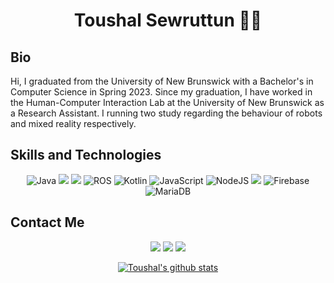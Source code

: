 <h1 align="center">
	Toushal Sewruttun 👋😎
</h1>

## Bio
Hi, I graduated from the University of New Brunswick with a Bachelor's in Computer Science in Spring 2023. Since my graduation, I have worked in the Human-Computer Interaction Lab at the University of New Brunswick as a Research Assistant. I running two study regarding the behaviour of robots and mixed reality respectively.


## Skills and Technologies
<div align="center">
	
![Java](https://img.shields.io/badge/java-%23ED8B00.svg?style=for-the-badge&logo=openjdk&logoColor=white)
[![](https://img.shields.io/badge/-python3-yellow?style=for-the-badge&logo=python&logoColor=3776AB)](https://www.python.org/)
[![](https://img.shields.io/badge/-c++-blue?logoColor=blue&style=for-the-badge&logo=c%2B%2B&logoColor=000000)](https://www.cplusplus.com/)
![ROS](https://img.shields.io/badge/ros-%230A0FF9.svg?style=for-the-badge&logo=ros&logoColor=white)
![Kotlin](https://img.shields.io/badge/kotlin-%237F52FF.svg?style=for-the-badge&logo=kotlin&logoColor=white)
![JavaScript](https://img.shields.io/badge/javascript-%23323330.svg?style=for-the-badge&logo=javascript&logoColor=%23F7DF1E)
![NodeJS](https://img.shields.io/badge/node.js-6DA55F?style=for-the-badge&logo=node.js&logoColor=white)
[![](https://img.shields.io/badge/-Unity-black?style=for-the-badge&logo=unity)](https://unity.com/)
![Firebase](https://img.shields.io/badge/Firebase-039BE5?style=for-the-badge&logo=Firebase&logoColor=white)
![MariaDB](https://img.shields.io/badge/MariaDB-003545?style=for-the-badge&logo=mariadb&logoColor=white)

</div>

## Contact Me
<div align="center">

[![](https://img.shields.io/badge/-tsewrutt.work@gmail.com-white?style=for-the-badge&logo=gmail)](tsewrutt.work@gmail.com)
[![](https://img.shields.io/badge/-linkedin-blue?style=for-the-badge&logo=linkedin)](https://www.linkedin.com/in/toushal-sewruttun-513348257/)
[![](https://img.shields.io/badge/twitter-%231DA1F2.svg?style=for-the-badge&logo=Twitter&logoColor=white)](https://twitter.com/ToushalS)


[![Toushal's github stats](https://github-readme-stats.vercel.app/api?username=tsewrutt&show_icons=true&theme=chartreuse-dark)](https://github.com/tsewrutt/github-readme-stats)

</div>
<!--
**tsewrutt/tsewrutt** is a ✨ _special_ ✨ repository because its `README.md` (this file) appears on your GitHub profile.

Here are some ideas to get you started:

- 🔭 I’m currently working on ...
- 🌱 I’m currently learning ...
- 👯 I’m looking to collaborate on ...
- 🤔 I’m looking for help with ...
- 💬 Ask me about ...
- 📫 How to reach me: ...
- 😄 Pronouns: ...
- ⚡ Fun fact: ...
-->

